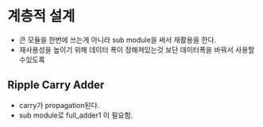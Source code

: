 # 계층적 설계

- 큰 모듈을 한번에 쓰는게 아니라 sub module을 써서 재활용을 한다.
- 재사용성을 높이기 위해 데이터 폭이 정해져있는것 보단 데이터폭을 바꿔서 사용할수있도록

## Ripple Carry Adder

- carry가 propagation된다.
- sub module로 full_adder1 이 필요함.